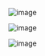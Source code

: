 ![image](https://github.com/user-attachments/assets/562800d4-cb21-4f1e-87f4-57c13d12f087)


![image](https://github.com/user-attachments/assets/393165df-f09a-4d75-adc1-b37d2c38ccc8)


![image](https://github.com/user-attachments/assets/a7b1f9dd-93b4-402b-b705-9019e73a1b77)

